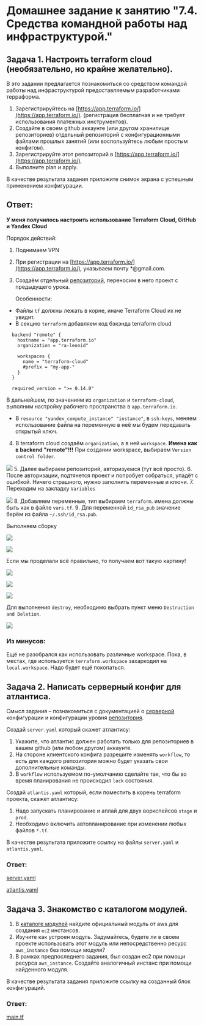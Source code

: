# Домашнее задание к занятию "7.4. Средства командной работы над инфраструктурой."

## Задача 1. Настроить terraform cloud (необязательно, но крайне желательно).

В это задании предлагается познакомиться со средством командой работы над инфраструктурой предоставляемым
разработчиками терраформа. 

1. Зарегистрируйтесь на [https://app.terraform.io/](https://app.terraform.io/).
(регистрация бесплатная и не требует использования платежных инструментов).
1. Создайте в своем github аккаунте (или другом хранилище репозиториев) отдельный репозиторий с
 конфигурационными файлами прошлых занятий (или воспользуйтесь любым простым конфигом).
1. Зарегистрируйте этот репозиторий в [https://app.terraform.io/](https://app.terraform.io/).
1. Выполните plan и apply. 

В качестве результата задания приложите снимок экрана с успешным применением конфигурации.

## Ответ:
**У меня получилось настроить использование Terraform Cloud, GitHub и Yandex Cloud**

Порядок действий:
1. Поднимаем VPN
2. При регистрации на [https://app.terraform.io/](https://app.terraform.io/), указываем почту *@gmail.com.
3. Создаём отдельный [репозиторий](https://github.com/ra-leonid/terraform-cloud), переносим в него проект с предыдущего урока.

   Особенности:
* Файлы `tf` должны лежать в корне, иначе Terraform Cloud их не увидит.
* В секцию `terraform` добавляем код бэкэнда terraform cloud
```commandline
  backend "remote" {
    hostname = "app.terraform.io"
    organization = "ra-leonid"

    workspaces {
      name = "terraform-cloud"
      #prefix = "my-app-"
    }
  }

  required_version = ">= 0.14.0"
```

В дальнейшем, по значениям из `organization` и `terraform-cloud`, выполним настройку рабочего пространства в `app.terraform.io`.

* В `resource "yandex_compute_instance" "instance"`, в `ssh-keys`, меняем использование файла на переменную в неё мы будем передавать открытый ключ.
4. В terraform cloud создаём `organization`, а в ней `workspace`. **Имена как в backend "remote"!!!** При создании workspace, выбираем `Version control folder`.

![](../img/07-terraform-04-teamwork-1-5.png)
5. Далее выбираем репозиторий, авторизуемся (тут всё просто).
6. После авторизации, подтянется проект и попробует собраться, упадёт с ошибкой. Ничего страшного, нужно заполнить переменные и ключи.
7. Переходим на закладку `Variables`

![](../img/07-terraform-04-teamwork-1-6.png)
8. Добавляем переменные, тип выбираем `terraform`. имена должны быть как в файле `vars.tf`.
9. Для переменной `id_rsa_pub` значение берём из файла `~/.ssh/id_rsa.pub`.

Выполняем сборку

![](../img/07-terraform-04-teamwork-1-7.png)

![](../img/07-terraform-04-teamwork-1-8.png)

Если мы проделали всё правильно, то получаем вот такую картину!

![](../img/07-terraform-04-teamwork-1-2.png)

![](../img/07-terraform-04-teamwork-1-3.png)

![](../img/07-terraform-04-teamwork-1-4.png)

Для выполнения `destroy`, необходимо выбрать пункт меню `Destruction and Deletion`.

![](../img/07-terraform-04-teamwork-1-9.png)

### Из минусов: 
Ещё не разобрался как использовать различные workspace. Пока, в местах, где используется `terraform.workspace` захаркодил на `local.workspace`. Надо будет ещё покопаться.

## Задача 2. Написать серверный конфиг для атлантиса. 

Смысл задания – познакомиться с документацией 
о [серверной](https://www.runatlantis.io/docs/server-side-repo-config.html) конфигурации и конфигурации уровня 
 [репозитория](https://www.runatlantis.io/docs/repo-level-atlantis-yaml.html).

Создай `server.yaml` который скажет атлантису:
1. Укажите, что атлантис должен работать только для репозиториев в вашем github (или любом другом) аккаунте.
1. На стороне клиентского конфига разрешите изменять `workflow`, то есть для каждого репозитория можно 
будет указать свои дополнительные команды. 
1. В `workflow` используемом по-умолчанию сделайте так, что бы во время планирования не происходил `lock` состояния.

Создай `atlantis.yaml` который, если поместить в корень terraform проекта, скажет атлантису:
1. Надо запускать планирование и аплай для двух воркспейсов `stage` и `prod`.
1. Необходимо включить автопланирование при изменении любых файлов `*.tf`.

В качестве результата приложите ссылку на файлы `server.yaml` и `atlantis.yaml`.

### Ответ:
[server.yaml](./server.yaml)

[atlantis.yaml](./atlantis.yaml)

## Задача 3. Знакомство с каталогом модулей. 

1. В [каталоге модулей](https://registry.terraform.io/browse/modules) найдите официальный модуль от aws для создания
`ec2` инстансов. 
2. Изучите как устроен модуль. Задумайтесь, будете ли в своем проекте использовать этот модуль или непосредственно 
ресурс `aws_instance` без помощи модуля?
3. В рамках предпоследнего задания, был создан ec2 при помощи ресурса `aws_instance`. 
Создайте аналогичный инстанс при помощи найденного модуля.   

В качестве результата задания приложите ссылку на созданный блок конфигураций. 

### Ответ:
[main.tf](./main.tf)

